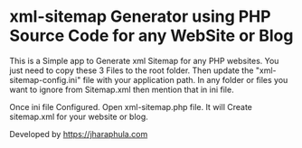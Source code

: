 # xml-sitemap Generator using PHP Source Code for any WebSite or Blog

This is a Simple app to Generate xml Sitemap for any PHP websites. You just need to copy these 3 Files to the root folder. Then update the "xml-sitemap-config.ini" file with your application path. In any folder or files you want to ignore from Sitemap.xml then mention that in ini file.

Once ini file Configured. Open xml-sitemap.php file. It will Create sitemap.xml for your website or blog.

Developed by https://jharaphula.com
